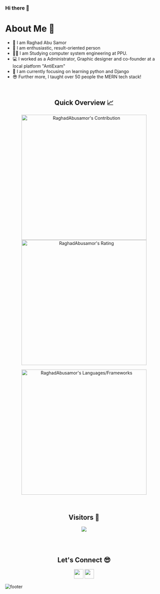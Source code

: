 ### Hi there 👋

<!--
**RaghadAbusamor/RaghadAbusamor** is a ✨ _special_ ✨ repository because its `README.md` (this file) appears on your GitHub profile.

Here are some ideas to get you started:

- 🔭 I’m currently working on ...
- 🌱 I’m currently learning ...
- 👯 I’m looking to collaborate on ...
- 🤔 I’m looking for help with ...
- 💬 Ask me about ...
- 📫 How to reach me: ...
- 😄 Pronouns: ...
- ⚡ Fun fact: ...
-->


<h1>About Me 📌</h1>

- 👋 I am Raghad Abu Samor
- 🔭 I am enthusiastic, result-oriented person
- 💁‍♂️ I am Studying computer system engineering at PPU.
- 💻 I worked as a Administrator, Graphic designer and co-founder at a local platform "AntiExam"
- 🌱 I am currently focusing on learning python and Django
- 😎 Further more, I taught over 50 people the MERN tech stack!



<br />

<h2 align="center">Quick Overview 📈</h2>
  
  <p align = "center">
 
</p>

<p align = "center">
  <img src = "https://github-readme-stats.vercel.app/api?username=RaghadAbusamor&count_private=true&theme=jolly&hide_border=true" alt = "RaghadAbusamor's Contribution" width = 400 >
  <img src = "https://github-readme-streak-stats.herokuapp.com?user=RaghadAbusamor&count_private=true&theme=jolly&hide_border=true" alt = "RaghadAbusamor's Rating" width = 400 >

</p>

<p align = "center">

 <img src = "https://github-readme-stats.vercel.app/api/top-langs?username=RaghadAbusamor&show_icons=true&count_private=true&locale=en&layout=compact&langs_count=10&hide_border=true&bg_color=282A36&title_color=DD6387&text_color=fff&icon_color=fff" alt = "RaghadAbusamor's Languages/Frameworks" width = 400 />
</p>


<br />
<h2 align="center">Visitors 👀</h2>
<div align="center" >
  <img src="https://profile-counter.glitch.me/RaghadAbusamor/count.svg"></img>
</div>

<br /><br />
<h2 align="center">Let's Connect 😎</h2>
<p align="center">
  <a href = "mailto:raghadmohammad253@gmail.com"><img src = "https://img.shields.io/badge/Gmail-D14836?style=for-the-badge&logo=gmail&logoColor=white" height = 30></a>
  <a href = "https://www.linkedin.com/in/raghad-abu-samor-9317b51a4"><img src = "https://img.shields.io/badge/LinkedIn-0077B5?style=for-the-badge&logo=linkedin&logoColor=white"     height = 30></a>
 
</p>


![footer](https://capsule-render.vercel.app/api?type=waving&color=gradient&height=150&section=footer)
